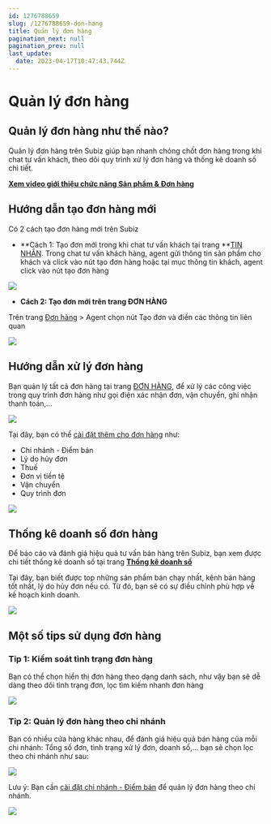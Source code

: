 ```yaml
---
id: 1276788659
slug: /1276788659-don-hang
title: Quản lý đơn hàng
pagination_next: null
pagination_prev: null
last_update:
  date: 2023-04-17T10:47:43.744Z
---
```


# Quản lý đơn hàng

## Quản lý đơn hàng như thế nào?


Quản lý đơn hàng trên Subiz giúp bạn nhanh chóng chốt đơn hàng trong khi chat tư vấn khách, theo dõi quy trình xử lý đơn hàng và thống kê doanh số chi tiết.



**[Xem video giới thiệu chức năng Sản phẩm & Đơn hàng](https://www.youtube.com/watch?v=Wl658KCi_Ps)**
## Hướng dẫn tạo đơn hàng mới


Có 2 cách tạo đơn hàng mới trên Subiz



- **Cách 1: Tạo đơn mới trong khi chat tư vấn khách tại trang **[TIN NHẮN](https://app.subiz.com.vn/convo). Trong chat tư vấn khách hàng, agent gửi thông tin sản phẩm cho khách và click vào nút tạo đơn hàng hoặc tại mục thông tin khách, agent click vào nút tạo đơn hàng


![](https://vcdn.subiz-cdn.com/file/bc8ffcfce4bd77e8d9f559289340f075a4f8dd93f09f762750afaa0bf4e0f623_acpxkgumifuoofoosble)






- **Cách 2: Tạo đơn mới trên trang ĐƠN HÀNG**

Trên trang [Đơn hàng](https://app.subiz.com.vn/orders) > Agent chọn nút Tạo đơn và điền các thông tin liên quan


![](https://vcdn.subiz-cdn.com/file/c29b8e374aacd06c04404e9478fafcd3677615d55a2fb4b7b7cee44d5ad34a42_acpxkgumifuoofoosble)

## Hướng dẫn xử lý đơn hàng


Bạn quản lý tất cả đơn hàng tại trang [ĐƠN HÀNG](https://app.subiz.com.vn/orders), để xử lý các công việc trong quy trình đơn hàng như gọi điện xác nhận đơn, vận chuyển, ghi nhận thanh toán,...


![](https://vcdn.subiz-cdn.com/file/aa062c02986bde3f21c35acb5469c0d3e196758fd89061679693cad15ab4312f_acpxkgumifuoofoosble)


Tại đây, bạn có thể [cài đặt thêm cho đơn hàng](https://app.subiz.com.vn/settings/pipelines) như:

- Chi nhánh - Điểm bán
- Lý do hủy đơn
- Thuế
- Đơn vị tiền tệ
- Vận chuyển
- Quy trình đơn


![](https://vcdn.subiz-cdn.com/file/2157dfaff933573174a12e4c1fd56ad46b4a6eef093e82f5d178acef40513329_acpxkgumifuoofoosble)
## Thống kê doanh số đơn hàng


Để báo cáo và đánh giá hiệu quả tư vấn bán hàng trên Subiz, bạn xem được chi tiết thống kê doanh số tại trang **[Thống kê doanh số](https://app.subiz.com.vn/new-reports/sales)**



Tại đây, bạn biết được top những sản phẩm bán chạy nhất, kênh bán hàng tốt nhất, lý do hủy đơn nếu có. Từ đó, bạn sẽ có sự điều chỉnh phù hợp về kế hoạch kinh doanh.


![](https://vcdn.subiz-cdn.com/file/02e0f2a64c4daa54c7f40040173249f010c255138ac0e053cace294db2db744b_acpxkgumifuoofoosble)



## Một số tips sử dụng đơn hàng

### Tip 1: Kiểm soát tình trạng đơn hàng


Bạn có thể chọn hiển thị đơn hàng theo dạng danh sách, như vậy bạn sẽ dễ dàng theo dõi tình trạng đơn, lọc tìm kiếm nhanh đơn hàng


![](https://vcdn.subiz-cdn.com/file/7122089807a9a619ded69b2a24e20cf31bbc6dadc2255fddb3e24a7e350bb997_acpxkgumifuoofoosble)



### Tip 2: Quản lý đơn hàng theo chi nhánh


Bạn có nhiều cửa hàng khác nhau, để đánh giá hiệu quả bán hàng của mỗi chi nhánh: Tổng số đơn, tình trạng xử lý đơn, doanh số,... bạn sẽ chọn lọc theo chi nhánh như sau:


![](https://vcdn.subiz-cdn.com/file/724feb02d9e53030c36a26d3d4c69bfba5b31407631fe7ca51b2a616b4982000_acpxkgumifuoofoosble)




Lưu ý: Bạn cần [cài đặt chi nhánh - Điểm bán](https://app.subiz.com.vn/settings/pos) để quản lý đơn hàng theo chi nhánh.


![](https://vcdn.subiz-cdn.com/file/78409d13726c8e9e7625740cdd95779a27cdff9dc37c822b8516f0f74bf4dd25_acpxkgumifuoofoosble)